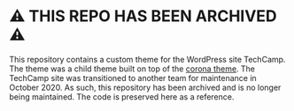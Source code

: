 # :warning: THIS REPO HAS BEEN ARCHIVED :warning:

This repository contains a custom theme for the WordPress site TechCamp. The theme was a child theme built on top of the [corona theme](https://github.com/IIP-Design/corona-theme). The TechCamp site was transitioned to another team for maintenance in October 2020. As such, this repository has been archived and is no longer being maintained. The code is preserved here as a reference.
